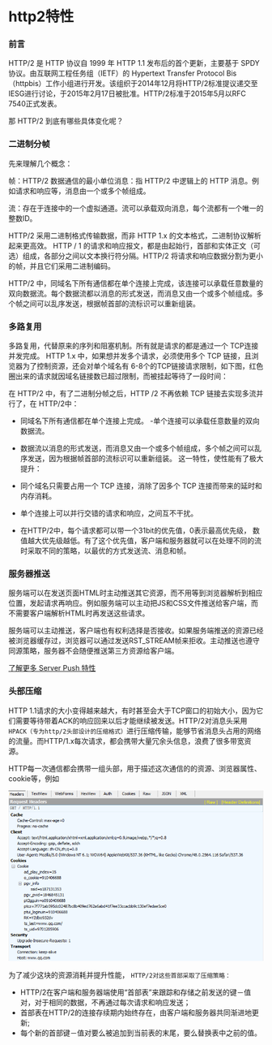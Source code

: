 # http2特性

### 前言

HTTP/2 是 HTTP 协议自 1999 年 HTTP 1.1 发布后的首个更新，主要基于 SPDY 协议。由互联网工程任务组（IETF）的 Hypertext Transfer Protocol Bis（httpbis）工作小组进行开发。该组织于2014年12月将HTTP/2标准提议递交至IESG进行讨论，于2015年2月17日被批准。HTTP/2标准于2015年5月以RFC 7540正式发表。

那 HTTP/2 到底有哪些具体变化呢？

### 二进制分帧

先来理解几个概念：

帧：HTTP/2 数据通信的最小单位消息：指 HTTP/2 中逻辑上的 HTTP 消息。例如请求和响应等，消息由一个或多个帧组成。

流：存在于连接中的一个虚拟通道。流可以承载双向消息，每个流都有一个唯一的整数ID。

HTTP/2 采用二进制格式传输数据，而非 HTTP 1.x 的文本格式，二进制协议解析起来更高效。 HTTP / 1 的请求和响应报文，都是由起始行，首部和实体正文（可选）组成，各部分之间以文本换行符分隔。HTTP/2 将请求和响应数据分割为更小的帧，并且它们采用二进制编码。

HTTP/2 中，同域名下所有通信都在单个连接上完成，该连接可以承载任意数量的双向数据流。每个数据流都以消息的形式发送，而消息又由一个或多个帧组成。多个帧之间可以乱序发送，根据帧首部的流标识可以重新组装。

### 多路复用

多路复用，代替原来的序列和阻塞机制。所有就是请求的都是通过一个 TCP连接并发完成。 HTTP 1.x 中，如果想并发多个请求，必须使用多个 TCP 链接，且浏览器为了控制资源，还会对单个域名有 6-8个的TCP链接请求限制，如下图，红色圈出来的请求就因域名链接数已超过限制，而被挂起等待了一段时间：

在 HTTP/2 中，有了二进制分帧之后，HTTP /2 不再依赖 TCP 链接去实现多流并行了，在 HTTP/2中：

- 同域名下所有通信都在单个连接上完成。
-单个连接可以承载任意数量的双向数据流。
- 数据流以消息的形式发送，而消息又由一个或多个帧组成，多个帧之间可以乱序发送，因为根据帧首部的流标识可以重新组装。
这一特性，使性能有了极大提升：

- 同个域名只需要占用一个 TCP 连接，消除了因多个 TCP 连接而带来的延时和内存消耗。
- 单个连接上可以并行交错的请求和响应，之间互不干扰。
- 在HTTP/2中，每个请求都可以带一个31bit的优先值，0表示最高优先级， 数值越大优先级越低。有了这个优先值，客户端和服务器就可以在处理不同的流时采取不同的策略，以最优的方式发送流、消息和帧。


### 服务器推送

服务端可以在发送页面HTML时主动推送其它资源，而不用等到浏览器解析到相应位置，发起请求再响应。例如服务端可以主动把JS和CSS文件推送给客户端，而不需要客户端解析HTML时再发送这些请求。

服务端可以主动推送，客户端也有权利选择是否接收。如果服务端推送的资源已经被浏览器缓存过，浏览器可以通过发送RST_STREAM帧来拒收。主动推送也遵守同源策略，服务器不会随便推送第三方资源给客户端。

[了解更多 Server Push 特性](https://www.upyun.com/tech/article/294/1.html?utm_source=zhihu&utm_medium=referral&utm_campaign=26559480&utm_term=http2)

### 头部压缩

HTTP 1.1请求的大小变得越来越大，有时甚至会大于TCP窗口的初始大小，因为它们需要等待带着ACK的响应回来以后才能继续被发送。HTTP/2对消息头采用```HPACK（专为http/2头部设计的压缩格式）```进行压缩传输，能够节省消息头占用的网络的流量。而HTTP/1.x每次请求，都会携带大量冗余头信息，浪费了很多带宽资源。

HTTP每一次通信都会携带一组头部，用于描述这次通信的的资源、浏览器属性、cookie等，例如

![](../imgs/headerPS.png)

为了减少这块的资源消耗并提升性能， ```HTTP/2对这些首部采取了压缩策略：```

- HTTP/2在客户端和服务器端使用“首部表”来跟踪和存储之前发送的键－值对，对于相同的数据，不再通过每次请求和响应发送；
- 首部表在HTTP/2的连接存续期内始终存在，由客户端和服务器共同渐进地更新;
- 每个新的首部键－值对要么被追加到当前表的末尾，要么替换表中之前的值。
